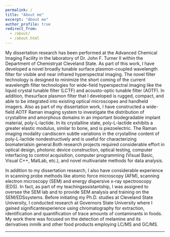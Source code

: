 ```yaml
---
permalink: /
title: "About me"
excerpt: "About me"
author_profile: true
redirect_from: 
  - /about/
  - /about.html
---
```


My dissertation research has been performed at the Advanced Chemical Imaging Facility in the laboratory of Dr. John F. Turner II within the Department of Chemistryat Cleveland State. As part of this work, I have developed a novel broadly tunable surface plasmon-coupled wavelength filter for visible and near infrared hyperspectral imaging. The novel filter technology is designed to minimize the short coming of the current wavelength filter technologies for wide-field hyperspectral imaging like the liquid crystal tunable filter (LCTF) and acousto-optic tunable filter (AOTF). In addition, thesurface plasmon filter that I developed is rugged, compact, and able to be integrated into existing optical microscopes and handheld imagers. Also as part of my dissertation work, I have constructed a wide-field AOTF Raman imaging system to investigate the distribution of crystalline and amorphous domains in an important biodegradable implant material, poly-L-lactide. In its crystalline state, poly-L-lactide exhibits a greater elastic modulus, similar to bone, and is piezoelectric. The Raman imaging modality candiscern subtle variations in the crystalline content of poly-L-lactide nondestructively and is useful for characterizing biomaterialsin general.Both research projects required considerable effort in optical design, photonic device construction, optical testing, computer interfacing to control acquisition, computer programming (Visual Basic, Visual C++, MatLab, etc.), and novel multivariate methods for data analysis.

In addition to my dissertation research, I also have considerable experience in scanning probe methods like atomic force microscopy (AFM), scanning electron microscopy (SEM) and energy dispersive x-ray spectroscopy (EDS). In fact, as part of my teachingassistantship, I was assigned to oversee the SEM lab and to provide SEM analysis and training on the SEM/EDSsystems. Before initiating my Ph.D. studies at Cleveland State University, I conducted research at Governors State University where I gained significantexperience using chromatography for extraction, identification and quantification of trace amounts of contaminants in foods. My work there was focused on the detection of melamine and its derivatives inmilk and other food products employing LC/MS and GC/MS.

---

